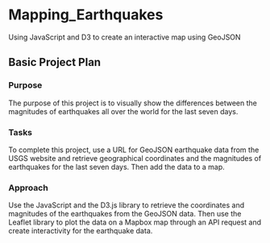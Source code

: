 # Mapping_Earthquakes
Using JavaScript and D3 to create an interactive map using GeoJSON

## Basic Project Plan
### Purpose
The purpose of this project is to visually show the differences between the magnitudes of earthquakes all over the world for the last seven days.

### Tasks
To complete this project, use a URL for GeoJSON earthquake data from the USGS website and retrieve geographical coordinates and the magnitudes of earthquakes for the last seven days. Then add the data to a map.

### Approach
Use the JavaScript and the D3.js library to retrieve the coordinates and magnitudes of the earthquakes from the GeoJSON data. Then use the Leaflet library to plot the data on a Mapbox map through an API request and create interactivity for the earthquake data.
